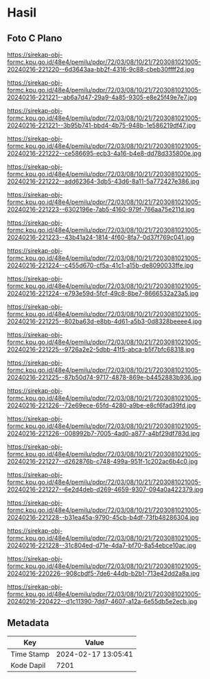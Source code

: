 # Hasil

## Foto C Plano

https://sirekap-obj-formc.kpu.go.id/48e4/pemilu/pdpr/72/03/08/10/21/7203081021005-20240216-221220--6d3643aa-bb2f-4316-9c88-cbeb30ffff2d.jpg

https://sirekap-obj-formc.kpu.go.id/48e4/pemilu/pdpr/72/03/08/10/21/7203081021005-20240216-221221--ab6a7d47-29a9-4a85-9305-e8e25f49e7e7.jpg

https://sirekap-obj-formc.kpu.go.id/48e4/pemilu/pdpr/72/03/08/10/21/7203081021005-20240216-221221--3b95b741-bbd4-4b75-948b-1e586219df47.jpg

https://sirekap-obj-formc.kpu.go.id/48e4/pemilu/pdpr/72/03/08/10/21/7203081021005-20240216-221222--ce586695-ecb3-4a16-b4e8-dd78d335800e.jpg

https://sirekap-obj-formc.kpu.go.id/48e4/pemilu/pdpr/72/03/08/10/21/7203081021005-20240216-221222--add62364-3db5-43d6-8a11-5a772427e386.jpg

https://sirekap-obj-formc.kpu.go.id/48e4/pemilu/pdpr/72/03/08/10/21/7203081021005-20240216-221223--6302196e-7ab5-4160-979f-766aa75e211d.jpg

https://sirekap-obj-formc.kpu.go.id/48e4/pemilu/pdpr/72/03/08/10/21/7203081021005-20240216-221223--43b41a24-1814-4f60-8fa7-0d37f769c041.jpg

https://sirekap-obj-formc.kpu.go.id/48e4/pemilu/pdpr/72/03/08/10/21/7203081021005-20240216-221224--c455d670-cf5a-41c1-a15b-de8090033ffe.jpg

https://sirekap-obj-formc.kpu.go.id/48e4/pemilu/pdpr/72/03/08/10/21/7203081021005-20240216-221224--e793e59d-5fcf-49c8-8be7-8666532a23a5.jpg

https://sirekap-obj-formc.kpu.go.id/48e4/pemilu/pdpr/72/03/08/10/21/7203081021005-20240216-221225--802ba63d-e8bb-4d61-a5b3-0d8328beeee4.jpg

https://sirekap-obj-formc.kpu.go.id/48e4/pemilu/pdpr/72/03/08/10/21/7203081021005-20240216-221225--9726a2e2-5dbb-41f5-abca-b5f7bfc68318.jpg

https://sirekap-obj-formc.kpu.go.id/48e4/pemilu/pdpr/72/03/08/10/21/7203081021005-20240216-221225--87b50d74-9717-4878-869e-b4452883b936.jpg

https://sirekap-obj-formc.kpu.go.id/48e4/pemilu/pdpr/72/03/08/10/21/7203081021005-20240216-221226--72e69ece-65fd-4280-a9be-e8cf6fad39fd.jpg

https://sirekap-obj-formc.kpu.go.id/48e4/pemilu/pdpr/72/03/08/10/21/7203081021005-20240216-221226--008992b7-7005-4ad0-a877-a4bf29df783d.jpg

https://sirekap-obj-formc.kpu.go.id/48e4/pemilu/pdpr/72/03/08/10/21/7203081021005-20240216-221227--d262876b-c748-499a-951f-1c202ac6b4c0.jpg

https://sirekap-obj-formc.kpu.go.id/48e4/pemilu/pdpr/72/03/08/10/21/7203081021005-20240216-221227--6e2d4deb-d269-4659-9307-094a0a422379.jpg

https://sirekap-obj-formc.kpu.go.id/48e4/pemilu/pdpr/72/03/08/10/21/7203081021005-20240216-221228--b31ea45a-9790-45cb-b4df-73fb48286304.jpg

https://sirekap-obj-formc.kpu.go.id/48e4/pemilu/pdpr/72/03/08/10/21/7203081021005-20240216-221228--31c804ed-d71e-4da7-bf70-8a54ebce10ac.jpg

https://sirekap-obj-formc.kpu.go.id/48e4/pemilu/pdpr/72/03/08/10/21/7203081021005-20240216-220226--908cbdf5-7de6-44db-b2b1-713e42dd2a8a.jpg

https://sirekap-obj-formc.kpu.go.id/48e4/pemilu/pdpr/72/03/08/10/21/7203081021005-20240216-220422--d1c11390-7dd7-4607-a12a-6e55db5e2ecb.jpg


## Metadata

| Key        | Value               |
| ---------- | ------------------- |
| Time Stamp | 2024-02-17 13:05:41 |
| Kode Dapil | 7201                |



